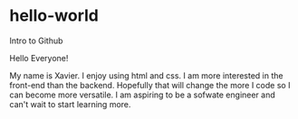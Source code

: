 # hello-world
Intro to Github

Hello Everyone!

My name is Xavier. I enjoy using html and css. I am more interested in the front-end than the backend.
Hopefully that will change the more I code so I can become more versatile.
I am aspiring to be a sofwate engineer and can't wait to start learning more. 
